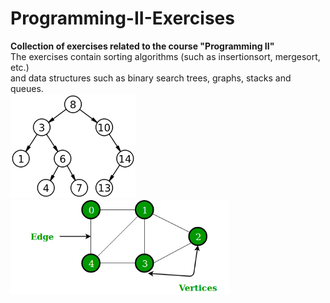 # Programming-II-Exercises

<b>Collection of exercises related to the course "Programming II"</b> <br>
The exercises contain sorting algorithms (such as insertionsort, mergesort, etc.)<br>
and data structures such as binary search trees, graphs, stacks and queues. <br>
<img src="images/BST.png" width="200"><span><img src="images/Graph.png" width="350">
